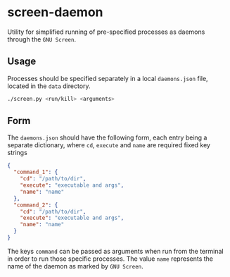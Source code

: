 # screen-daemon
Utility for simplified running of pre-specified processes as daemons through the `GNU Screen`.

## Usage
Processes should be specified separately in a local `daemons.json` file, located in the `data` directory.

```sh
./screen.py <run/kill> <arguments>
```

## Form
The `daemons.json` should have the following form, each entry being a separate dictionary, where `cd`, `execute` and `name` are required fixed key strings
```json
{
  "command_1": {
    "cd": "/path/to/dir",
    "execute": "executable and args",
    "name": "name"
  },
  "command_2": {
    "cd": "/path/to/dir",
    "execute": "executable and args",
    "name": "name"
  }
}
```
The keys `command` can be passed as arguments when run from the terminal in order to run those specific processes. The value `name` represents the name of the daemon as marked by `GNU Screen`.
